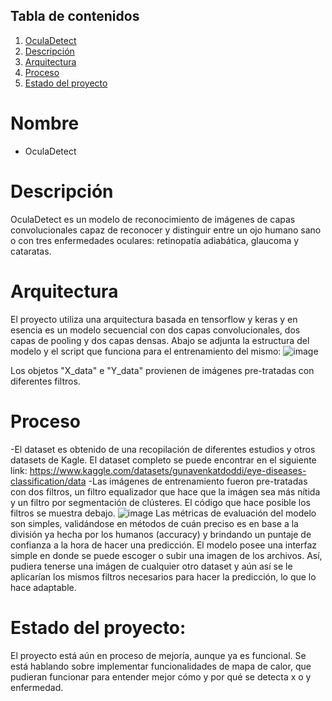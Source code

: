 ## Tabla de contenidos

1. [OculaDetect](#Nombre)
2. [Descripción](#descripción)
3. [Arquitectura](#Arquitectura)
4. [Proceso](#Proceso)
5. [Estado del proyecto](#EstadoDelProyecto)

# Nombre
* OculaDetect

# Descripción
OculaDetect es un modelo de reconocimiento de imágenes de capas convolucionales capaz de reconocer y distinguir entre un ojo humano sano o con tres enfermedades oculares: retinopatía adiabática, glaucoma y cataratas. 

# Arquitectura

El proyecto utiliza una arquitectura basada en tensorflow y keras y en esencia es un modelo secuencial con dos capas convolucionales, dos capas de pooling y dos capas densas. Abajo se adjunta la estructura del modelo y el script que funciona para el entrenamiento del mismo:
![image](https://github.com/user-attachments/assets/39f89f24-6436-40c9-8e09-9c2c349ca638)

Los objetos "X_data" e "Y_data" provienen de imágenes pre-tratadas con diferentes filtros. 

# Proceso

-El dataset es obtenido de una recopilación de diferentes estudios y otros datasets de Kagle. El dataset completo se puede encontrar en el siguiente link: https://www.kaggle.com/datasets/gunavenkatdoddi/eye-diseases-classification/data
-Las imágenes de entrenamiento fueron pre-tratadas con dos filtros, un filtro equalizador que hace que la imágen sea más nítida y un filtro por segmentación de clústeres. El código que hace posible los filtros se muestra debajo.
![image](https://github.com/user-attachments/assets/6594cc73-9064-4e4b-b703-6409e67f55f1)
Las métricas de evaluación del modelo son simples, validándose en métodos de cuán preciso es en base a la división ya hecha por los humanos (accuracy) y brindando un puntaje de confianza a la hora de hacer una predicción. 
El modelo posee una interfaz simple en donde se puede escoger o subir una imagen de los archivos. Así, pudiera tenerse una imágen de cualquier otro dataset y aún así se le aplicarían los mismos filtros necesarios para hacer la predicción, lo que lo hace adaptable. 

# Estado del proyecto:
El proyecto está aún en proceso de mejoría, aunque ya es funcional. Se está hablando sobre implementar funcionalidades de mapa de calor, que pudieran funcionar para entender mejor cómo y por qué se detecta x o y enfermedad. 
